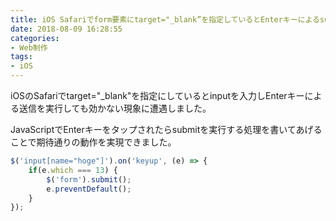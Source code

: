 ```yaml
---
title: iOS Safariでform要素にtarget="_blank”を指定しているとEnterキーによるsubmitが効かない
date: 2018-08-09 16:28:55
categories:
- Web制作
tags:
- iOS
---
```


iOSのSafariでtarget="_blank"を指定にしているとinputを入力しEnterキーによる送信を実行しても効かない現象に遭遇しました。

JavaScriptでEnterキーをタップされたらsubmitを実行する処理を書いてあげることで期待通りの動作を実現できました。

```javascript
$('input[name="hoge"]').on('keyup', (e) => {
    if(e.which === 13) {
        $('form').submit();
        e.preventDefault();
    }
});
```